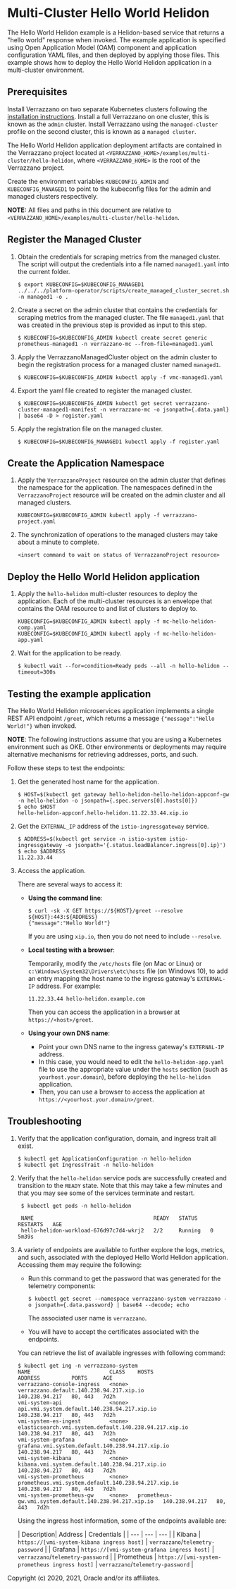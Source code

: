 # Multi-Cluster Hello World Helidon

The Hello World Helidon example is a Helidon-based service that returns a "hello world" response when invoked. The example application is specified using Open Application Model (OAM) component and application configuration YAML files, and then deployed by applying those files.  This example shows how to deploy the Hello World Helidon application in a multi-cluster environment.

## Prerequisites

Install Verrazzano on two separate Kubernetes clusters following the [installation instructions](https://verrazzano.io/docs/setup/install/installation/).  Install a full Verrazzano on one cluster, this is known as the `admin` cluster.  Install Verrazzano using the `managed-cluster` profile on the second cluster, this is known as a `managed cluster`.

The Hello World Helidon application deployment artifacts are contained in the Verrazzano project located at
`<VERRAZZANO_HOME>/examples/multi-cluster/hello-helidon`, where `<VERRAZZANO_HOME>` is the root of the Verrazzano project.

Create the environment variables `KUBECONFIG_ADMIN` and `KUBECONFIG_MANAGED1` to point to the kubeconfig files for the admin and managed clusters respectively.

**NOTE:** All files and paths in this document are relative to
`<VERRAZZANO_HOME>/examples/multi-cluster/hello-helidon`.

## Register the Managed Cluster

1. Obtain the credentials for scraping metrics from the managed cluster.  The script will output the credentials into a file named `managed1.yaml` into the current folder.
   ```
   $ export KUBECONFIG=$KUBECONFIG_MANAGED1
   ../../../platform-operator/scripts/create_managed_cluster_secret.sh -n managed1 -o .
   ```

1. Create a secret on the admin cluster that contains the credentials for scraping metrics from the managed cluster.  The file `managed1.yaml` that was created in the previous step is provided as input to this step.
   ```
   $ KUBECONFIG=$KUBECONFIG_ADMIN kubectl create secret generic prometheus-managed1 -n verrazzano-mc --from-file=managed1.yaml
   ```

1. Apply the VerrazzanoManagedCluster object on the admin cluster to begin the registration process for a managed cluster named `managed1`.
   ```
   $ KUBECONFIG=$KUBECONFIG_ADMIN kubectl apply -f vmc-managed1.yaml
   ```

1. Export the yaml file created to register the managed cluster.
   ```
   $ KUBECONFIG=$KUBECONFIG_ADMIN kubectl get secret verrazzano-cluster-managed1-manifest -n verrazzano-mc -o jsonpath={.data.yaml} | base64 -D > register.yaml
   ```

1. Apply the registration file on the managed cluster.
   ```
   $ KUBECONFIG=$KUBECONFIG_MANAGED1 kubectl apply -f register.yaml
   ```

## Create the Application Namespace

1. Apply the `VerrazzanoProject` resource on the admin cluster that defines the namespace for the application.  The namespaces defined in the `VerrazzanoProject` resource will be created on the admin cluster and all managed clusters.
   ```
   KUBECONFIG=$KUBECONFIG_ADMIN kubectl apply -f verrazzano-project.yaml
   ```

1. The synchronization of operations to the managed clusters may take about a minute to complete. 
   ```
   <insert command to wait on status of VerrazzanoProject resource>
   ```

## Deploy the Hello World Helidon application

1. Apply the `hello-helidon` multi-cluster resources to deploy the application.  Each of the multi-cluster resources is an envelope that contains the OAM resource to and list of clusters to deploy to.
   ```
   KUBECONFIG=$KUBECONFIG_ADMIN kubectl apply -f mc-hello-helidon-comp.yaml
   KUBECONFIG=$KUBECONFIG_ADMIN kubectl apply -f mc-hello-helidon-app.yaml
   ```

1. Wait for the application to be ready.
   ```
   $ kubectl wait --for=condition=Ready pods --all -n hello-helidon --timeout=300s
   ```

## Testing the example application

The Hello World Helidon microservices application implements a single REST API endpoint `/greet`, which returns a message `{"message":"Hello World!"}` when invoked.

**NOTE**:  The following instructions assume that you are using a Kubernetes
environment such as OKE.  Other environments or deployments may require alternative mechanisms for retrieving addresses,
ports, and such.

Follow these steps to test the endpoints:

1. Get the generated host name for the application.

   ```
   $ HOST=$(kubectl get gateway hello-helidon-hello-helidon-appconf-gw -n hello-helidon -o jsonpath={.spec.servers[0].hosts[0]})
   $ echo $HOST
   hello-helidon-appconf.hello-helidon.11.22.33.44.xip.io
   ```

1. Get the `EXTERNAL_IP` address of the `istio-ingressgateway` service.
   ```
   $ ADDRESS=$(kubectl get service -n istio-system istio-ingressgateway -o jsonpath='{.status.loadBalancer.ingress[0].ip}')
   $ echo $ADDRESS
   11.22.33.44
   ```   

1. Access the application.

   There are several ways to access it:
    * **Using the command line**:
      ```
      $ curl -sk -X GET https://${HOST}/greet --resolve ${HOST}:443:${ADDRESS}
      {"message":"Hello World!"}
      ```
      If you are using `xip.io`, then you do not need to include `--resolve`.
    * **Local testing with a browser**:

      Temporarily, modify the `/etc/hosts` file (on Mac or Linux)
      or `c:\Windows\System32\Drivers\etc\hosts` file (on Windows 10),
      to add an entry mapping the host name to the ingress gateway's `EXTERNAL-IP` address.
      For example:
      ```
      11.22.33.44 hello-helidon.example.com
      ```
      Then you can access the application in a browser at `https://<host>/greet`.

    * **Using your own DNS name**:
        * Point your own DNS name to the ingress gateway's `EXTERNAL-IP` address.
        * In this case, you would need to edit the `hello-helidon-app.yaml` file
          to use the appropriate value under the `hosts` section (such as `yourhost.your.domain`),
          before deploying the `hello-helidon` application.
        * Then, you can use a browser to access the application at `https://<yourhost.your.domain>/greet`.

## Troubleshooting

1. Verify that the application configuration, domain, and ingress trait all exist.
   ```
   $ kubectl get ApplicationConfiguration -n hello-helidon
   $ kubectl get IngressTrait -n hello-helidon
   ```   

1. Verify that the `hello-helidon` service pods are successfully created and transition to the `READY` state.
   Note that this may take a few minutes and that you may see some of the services terminate and restart.
   ```
    $ kubectl get pods -n hello-helidon

    NAME                                      READY   STATUS    RESTARTS   AGE
    hello-helidon-workload-676d97c7d4-wkrj2   2/2     Running   0          5m39s
   ```
1. A variety of endpoints are available to further explore the logs, metrics, and such, associated with
   the deployed Hello World Helidon application.  Accessing them may require the following:

    - Run this command to get the password that was generated for the telemetry components:
        ```
        $ kubectl get secret --namespace verrazzano-system verrazzano -o jsonpath={.data.password} | base64 --decode; echo
        ```
      The associated user name is `verrazzano`.

    - You will have to accept the certificates associated with the endpoints.

   You can retrieve the list of available ingresses with following command:

    ```
    $ kubectl get ing -n verrazzano-system
    NAME                         CLASS    HOSTS                                                    ADDRESS          PORTS     AGE
    verrazzano-console-ingress   <none>   verrazzano.default.140.238.94.217.xip.io                 140.238.94.217   80, 443   7d2h
    vmi-system-api               <none>   api.vmi.system.default.140.238.94.217.xip.io             140.238.94.217   80, 443   7d2h
    vmi-system-es-ingest         <none>   elasticsearch.vmi.system.default.140.238.94.217.xip.io   140.238.94.217   80, 443   7d2h
    vmi-system-grafana           <none>   grafana.vmi.system.default.140.238.94.217.xip.io         140.238.94.217   80, 443   7d2h
    vmi-system-kibana            <none>   kibana.vmi.system.default.140.238.94.217.xip.io          140.238.94.217   80, 443   7d2h
    vmi-system-prometheus        <none>   prometheus.vmi.system.default.140.238.94.217.xip.io      140.238.94.217   80, 443   7d2h
    vmi-system-prometheus-gw     <none>   prometheus-gw.vmi.system.default.140.238.94.217.xip.io   140.238.94.217   80, 443   7d2h
    ```  

   Using the ingress host information, some of the endpoints available are:

   | Description| Address | Credentials |
       | --- | --- | --- |
   | Kibana | `https://[vmi-system-kibana ingress host]` | `verrazzano`/`telemetry-password` |
   | Grafana | `https://[vmi-system-grafana ingress host]` | `verrazzano`/`telemetry-password` |
   | Prometheus | `https://[vmi-system-prometheus ingress host]` | `verrazzano`/`telemetry-password` |    

Copyright (c) 2020, 2021, Oracle and/or its affiliates.
